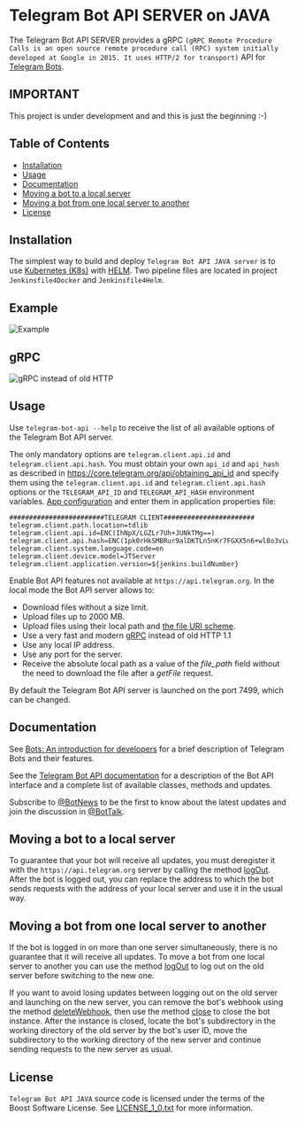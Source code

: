 # Telegram Bot API SERVER on JAVA

The Telegram Bot API SERVER provides a gRPC `(gRPC Remote Procedure Calls is an open source remote procedure call (RPC) system initially developed at Google in 2015. It uses HTTP/2 for transport)` API for [Telegram Bots](https://core.telegram.org/bots).


## IMPORTANT
This project is under development and and this is just the beginning :-)

## Table of Contents
- [Installation](#installation)
- [Usage](#usage)
- [Documentation](#documentation)
- [Moving a bot to a local server](#switching)
- [Moving a bot from one local server to another](#moving)
- [License](#license)

<a name="installation"></a>
## Installation

The simplest way to build and deploy `Telegram Bot API JAVA server` is to use [Kubernetes (K8s)](https://kubernetes.io/) with [HELM](https://helm.sh). 
Two pipeline files are located in project `Jenkinsfile4Docker` and `Jenkinsfile4Helm`.

<a name="Example"></a>
## Example
![Example](https://drive.google.com/uc?id=13-ACSjaHrwemYnR36xrSGtNTElJsMw99)

<a name="grpc"></a>
## gRPC
![gRPC instead of old HTTP](https://drive.google.com/uc?id=1Ul85hlaKQetqzIFKVRunFn_Xc-v9q8of)

<a name="usage"></a>
## Usage

Use `telegram-bot-api --help` to receive the list of all available options of the Telegram Bot API server.

The only mandatory options are `telegram.client.api.id` and `telegram.client.api.hash`. You must obtain your own `api_id` and `api_hash`
as described in https://core.telegram.org/api/obtaining_api_id and specify them using the `telegram.client.api.id` and `telegram.client.api.hash` options
or the `TELEGRAM_API_ID` and `TELEGRAM_API_HASH` environment variables.
[App configuration](https://my.telegram.org/) and enter them in application properties file:

```
########################TELEGRAM CLIENT#######################
telegram.client.path.location=tdlib
telegram.client.api.id=ENC(IhNpX/LGZLr7Uh+JUNkTMg==)
telegram.client.api.hash=ENC(1pk0rHkSMBRur9alDKTLn5nKr7FGXX5n6+wl8o3vLwT0bK5iK2sFHmBL2gUQMLNN)
telegram.client.system.language.code=en
telegram.client.device.model=JTServer
telegram.client.application.version=${jenkins.buildNumber}
```

Enable Bot API features not available at `https://api.telegram.org`. In the local mode the Bot API server allows to:
* Download files without a size limit.
* Upload files up to 2000 MB.
* Upload files using their local path and [the file URI scheme](https://en.wikipedia.org/wiki/File_URI_scheme).
* Use a very fast and modern [gRPC](https://grpc.io/) instead of old HTTP 1.1
* Use any local IP address.
* Use any port for the server.
* Receive the absolute local path as a value of the *file_path* field without the need to download the file after a *getFile* request.

By default the Telegram Bot API server is launched on the port 7499, which can be changed.

<a name="documentation"></a>
## Documentation
See [Bots: An introduction for developers](https://core.telegram.org/bots) for a brief description of Telegram Bots and their features.

See the [Telegram Bot API documentation](https://core.telegram.org/bots/api) for a description of the Bot API interface and a complete list of available classes, methods and updates.

Subscribe to [@BotNews](https://t.me/botnews) to be the first to know about the latest updates and join the discussion in [@BotTalk](https://t.me/bottalk).

<a name="switching"></a>
## Moving a bot to a local server

To guarantee that your bot will receive all updates, you must deregister it with the `https://api.telegram.org` server by calling the method [logOut](https://core.telegram.org/bots/api#logout).
After the bot is logged out, you can replace the address to which the bot sends requests with the address of your local server and use it in the usual way.

<a name="moving"></a>
## Moving a bot from one local server to another

If the bot is logged in on more than one server simultaneously, there is no guarantee that it will receive all updates.
To move a bot from one local server to another you can use the method [logOut](https://core.telegram.org/bots/api#logout) to log out on the old server before switching to the new one.

If you want to avoid losing updates between logging out on the old server and launching on the new server, you can remove the bot's webhook using the method
[deleteWebhook](https://core.telegram.org/bots/api#deletewebhook), then use the method [close](https://core.telegram.org/bots/api#close) to close the bot instance.
After the instance is closed, locate the bot's subdirectory in the working directory of the old server by the bot's user ID, move the subdirectory to the working directory of the new server
and continue sending requests to the new server as usual.


<a name="license"></a>
## License
`Telegram Bot API JAVA` source code is licensed under the terms of the Boost Software License. See [LICENSE_1_0.txt](http://www.boost.org/LICENSE_1_0.txt) for more information.
